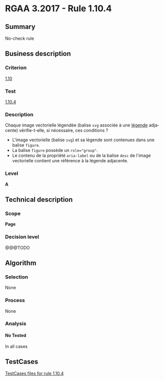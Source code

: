 # RGAA 3.2017 - Rule 1.10.4

## Summary
No-check rule


## Business description

### Criterion
[1.10](http://references.modernisation.gouv.fr/rgaa-accessibilite/criteres.html#crit-1-10)

### Test
[1.10.4](http://references.modernisation.gouv.fr/rgaa-accessibilite/criteres.html#test-1-10-4)

### Description
<div lang="fr">Chaque image vectorielle l&#xE9;gend&#xE9;e (balise <code lang="en">svg</code> associ&#xE9;e &#xE0; une <a href="http://references.modernisation.gouv.fr/rgaa-accessibilite/glossaire.html#lgende-dimage">l&#xE9;gende</a> adjacente) v&#xE9;rifie-t-elle, si n&#xE9;cessaire, ces conditions&nbsp;? <ul><li>L'image vectorielle (balise <code lang="en">svg</code>) et sa l&#xE9;gende sont contenues dans une balise <code lang="en">figure</code>.</li> <li>La balise <code lang="en">figure</code> poss&#xE8;de un <code lang="en">role="group"</code>.</li> <li>Le contenu de la propri&#xE9;t&#xE9; <code lang="en">aria-label</code> ou de la balise <code lang="en">desc</code> de l'image vectorielle contient une r&#xE9;f&#xE9;rence &#xE0; la l&#xE9;gende adjacente.</li> </ul></div>

### Level
**A**


## Technical description

### Scope
**Page**

### Decision level
@@@TODO


## Algorithm

### Selection
None

### Process
None

### Analysis

#### No Tested
In all cases


##  TestCases

[TestCases files for rule 1.10.4](https://github.com/Asqatasun/Asqatasun/tree/develop/rules/rules-rgaa3.2017/src/test/resources/testcases/rgaa32017/Rgaa32017Rule011004/)


